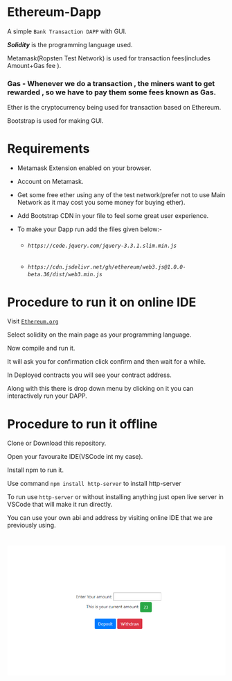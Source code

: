 # Ethereum-Dapp

A simple `Bank Transaction DAPP` with GUI.

***Solidity*** is the programming language used.

Metamask(Ropsten Test Network) is used for transaction fees(includes Amount+Gas fee ).



### Gas - Whenever we do a transaction , the miners want to get rewarded , so we have to pay them some fees known as Gas.

Ether is the cryptocurrency being used for transaction based on Ethereum.

Bootstrap is used for making GUI.


# Requirements

- Metamask Extension enabled on your browser.

- Account on Metamask.

- Get some free ether using any of the test network(prefer not to use Main Network as it may cost you some money for buying ether).

- Add Bootstrap CDN in your file to feel some great user experience.

- To make your Dapp run add the files given below:-
    

   - ###### *`https://code.jquery.com/jquery-3.3.1.slim.min.js`*

   - ###### *`https://cdn.jsdelivr.net/gh/ethereum/web3.js@1.0.0-beta.36/dist/web3.min.js`*
    
    
# Procedure to run it on online IDE

Visit [`Ethereum.org`](https://remix.ethereum.org/)

Select solidity on the main page as your programming language.

Now compile and run it.

It will ask you for confirmation click confirm and then wait for a while.

In Deployed contracts you will see your contract address.

Along with this there is drop down menu by clicking on it you can interactively run your DAPP. 

# Procedure to run it offline

Clone or Download this repository.

Open your favouraite IDE(VSCode int my case).

Install npm to run it.

Use command `npm install http-server` to install http-server

To run use `http-server` or without installing anything just open live server in VSCode that will make it run directly.

You can use your own abi and address by visiting online IDE that we are previously using.


#
![alt text](https://github.com/VersatileVishal/Ethereum-Dapp/blob/master/Ethereum.png)
